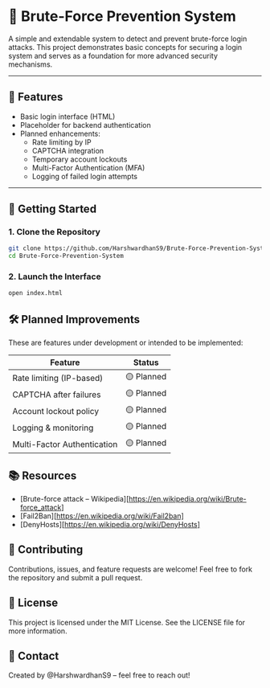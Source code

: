 # 🔐 Brute-Force Prevention System

A simple and extendable system to detect and prevent brute-force login attacks. This project demonstrates basic concepts for securing a login system and serves as a foundation for more advanced security mechanisms.

---

## 📌 Features

- Basic login interface (HTML)
- Placeholder for backend authentication
- Planned enhancements:
  - Rate limiting by IP
  - CAPTCHA integration
  - Temporary account lockouts
  - Multi-Factor Authentication (MFA)
  - Logging of failed login attempts

---

## 🚀 Getting Started

### 1. Clone the Repository

```bash
git clone https://github.com/HarshwardhanS9/Brute-Force-Prevention-System.git
cd Brute-Force-Prevention-System
```

### 2. Launch the Interface

```bash
open index.html
```

## 🛠️ Planned Improvements

These are features under development or intended to be implemented:

| Feature                     | Status     |
| --------------------------- | ---------- |
| Rate limiting (IP-based)    | 🟡 Planned |
| CAPTCHA after failures      | 🟡 Planned |
| Account lockout policy      | 🟡 Planned |
| Logging & monitoring        | 🟡 Planned |
| Multi-Factor Authentication | 🟡 Planned |

## 📚 Resources

- [Brute-force attack – Wikipedia][https://en.wikipedia.org/wiki/Brute-force_attack]
- [Fail2Ban][https://en.wikipedia.org/wiki/Fail2ban]
- [DenyHosts][https://en.wikipedia.org/wiki/DenyHosts]

## 🤝 Contributing

Contributions, issues, and feature requests are welcome!
Feel free to fork the repository and submit a pull request.

## 📝 License

This project is licensed under the MIT License.
See the LICENSE file for more information.

## 📧 Contact

Created by @HarshwardhanS9 – feel free to reach out!
